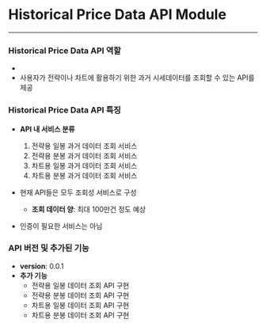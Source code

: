 # Historical Price Data API Module
--- ---

### Historical Price Data API 역할
- 
- 사용자가 전략이나 차트에 활용하기 위한 과거 시세데이터를 조회할 수 있는 API를 제공


### Historical Price Data API 특징
- **API 내 서비스 분류** 
    1. 전략용 일봉 과거 데이터 조회 서비스
    2. 전략용 분봉 과거 데이터 조회 서비스
    3. 차트용 일봉 과거 데이터 조회 서비스
    4. 차트용 분봉 과거 데이터 조회 서비스
    

- 현재 API들은 모두 조회성 서비스로 구성
    - **조회 데이터 양**: 최대 100만건 정도 예상
    

- 인증이 필요한 서비스는 아님

### API 버전 및 추가된 기능
- **version**: 0.0.1
- **추가 기능**
    - 전략용 일봉 데이터 조회 API 구현
    - 전략용 분봉 데이터 조회 API 구현
    - 차트용 일봉 데이터 조회 API 구현
    - 차트용 분봉 데이터 조회 API 구현

